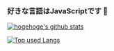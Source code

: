 ### 好きな言語はJavaScriptです 👋

<!--
**shimizuyuta/shimizuyuta** is a ✨ _special_ ✨ repository because its `README.md` (this file) appears on your GitHub profile.

Here are some ideas to get you started:

- 🔭 I’m currently working on ...
- 🌱 I’m currently learning ...
- 👯 I’m looking to collaborate on ...
- 🤔 I’m looking for help with ...
- 💬 Ask me about ...
- 📫 How to reach me: ...
- 😄 Pronouns: ...
- ⚡ Fun fact: ...
-->

<!-- リポジトリステータス -->
[![hogehoge's github stats](https://github-readme-stats.vercel.app/api?username=shimizuyuta&hide=contribs&count_private=true&show_icons=true&theme=tokyonight)](https://github.com/shimizuyuta/)

<!-- ソースコード統計 -->
[![Top used Langs](https://github-readme-stats.vercel.app/api/top-langs/?username=shimizuyuta&layout=compact&theme=tokyonight)](https://github.com/shimizuyuta/)
